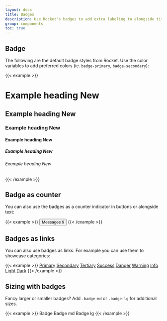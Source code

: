 ```yaml
---
layout: docs
title: Badges
description: Use Rocket's badges to add extra labeling to alongside titles or to cat
group: components
toc: true
---
```


## Badge

The following are the default badge styles from Rocket. Use the color variables to add preferred colors (ie. `badge-primary`, `badge-secondary`):

{{< example >}}
<h1>Example heading <span class="badge badge-primary">New</span></h1>
<h2>Example heading <span class="badge badge-secondary">New</span></h2>
<h3>Example heading <span class="badge badge-tertiary">New</span></h3>
<h4>Example heading <span class="badge badge-info">New</span></h4>
<h5>Example heading <span class="badge badge-danger">New</span></h5>
<h6>Example heading <span class="badge badge-warning">New</span></h6>
{{< /example >}}

## Badge as counter

You can also use the badges as a counter indicator in buttons or alongside text:

{{< example >}}
<button type="button" class="btn btn-primary">
    Messages <span class="badge badge-danger">9</span>
</button>
{{< /example >}}

## Badges as links

You can also use badges as links. For example you can use them to showcase categories:

{{< example >}}
<a href="#" class="badge badge-primary">Primary</a>
<a href="#" class="badge badge-secondary">Secondary</a>
<a href="#" class="badge badge-tertiary">Tertiary</a>
<a href="#" class="badge badge-success">Success</a>
<a href="#" class="badge badge-danger">Danger</a>
<a href="#" class="badge badge-warning">Warning</a>
<a href="#" class="badge badge-info">Info</a>
<a href="#" class="badge badge-light">Light</a>
<a href="#" class="badge badge-dark">Dark</a>
{{< /example >}}

## Sizing with badges

Fancy larger or smaller badges? Add `.badge-md` or `.badge-lg` for additional sizes.

{{< example >}}
<span class="badge badge-primary text-uppercase">Badge</span>
<span class="badge badge-md badge-primary text-uppercase">Badge md</span>
<span class="badge badge-lg badge-primary text-uppercase">Badge lg</span>
{{< /example >}}